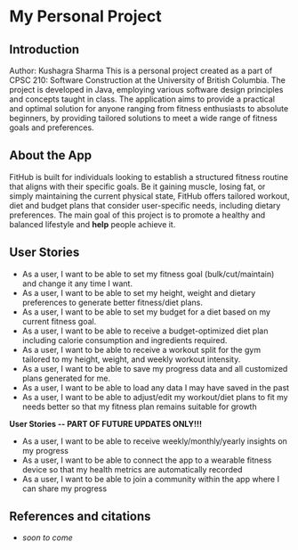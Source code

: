 # My Personal Project

## Introduction

Author: Kushagra Sharma
This is a personal project created as a part of CPSC 210: Software Construction at the University of British Columbia. The project is developed in Java, employing various software design principles and concepts taught in class. The application aims to provide a practical and optimal solution for anyone ranging from fitness enthusiasts to absolute beginners, by providing tailored solutions to meet a wide range of fitness goals and preferences.

## About the App

FitHub is built for individuals looking to establish a structured fitness routine that aligns with their specific goals. Be it gaining muscle, losing fat, or simply maintaining the current physical state, FitHub offers tailored workout, diet and budget plans that consider user-specific needs, including dietary preferences. The main goal of this project is to promote a healthy and balanced lifestyle and **help** people achieve it.

## User Stories
- As a user, I want to be able to set my fitness goal (bulk/cut/maintain) and change it any time I want.
- As a user, I want to be able to set my height, weight and dietary preferences to generate better fitness/diet plans.
- As a user, I want to be able to set my budget for a diet based on my current fitness goal.
- As a user, I want to be able to receive a budget-optimized diet plan including calorie consumption and ingredients required.
- As a user, I want to be able to receive a workout split for the gym tailored to my height, weight, and weekly workout intensity.
- As a user, I want to be able to save my progress data and all customized plans generated for me.
- As a user, I want to be able to load any data I may have saved in the past
- As a user, I want to be able to adjust/edit my workout/diet plans to fit my needs better so that my fitness plan remains suitable for growth

**User Stories -- PART OF FUTURE UPDATES ONLY!!!**
- As a user, I want to be able to receive weekly/monthly/yearly insights on my progress
- As a user, I want to be able to connect the app to a wearable fitness device so that my health metrics are automatically recorded
- As a user, I want to be able to join a community within the app where I can share my progress

## References and citations
- *soon to come*

